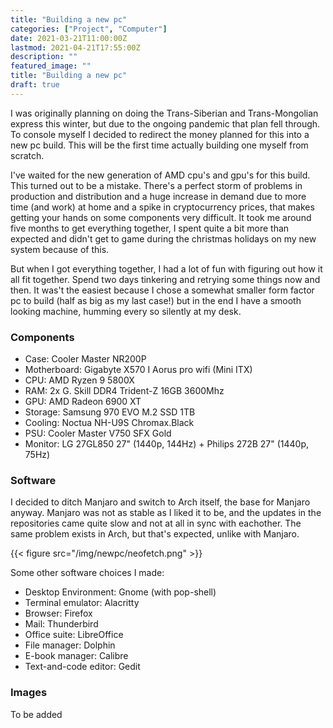 ```yaml
---
title: "Building a new pc"
categories: ["Project", "Computer"]
date: 2021-03-21T11:00:00Z
lastmod: 2021-04-21T17:55:00Z
description: ""
featured_image: ""
title: "Building a new pc"
draft: true
---
```

I was originally planning on doing the Trans-Siberian and Trans-Mongolian express this winter, but due to the ongoing pandemic that plan fell through. To console myself I decided to redirect the money planned for this into a new pc build. This will be the first time actually building one myself from scratch.
<!--more-->
I've waited for the new generation of AMD cpu's and gpu's for this build. This turned out to be a mistake. There's a perfect storm of problems in production and distribution and a huge increase in demand due to more time (and work) at home and a spike in cryptocurrency prices, that makes getting your hands on some components very difficult. It took me around five months to get everything together, I spent quite a bit more than expected and didn't get to game during the christmas holidays on my new system because of this.

But when I got everything together, I had a lot of fun with figuring out how it all fit together. Spend two days tinkering and retrying some things now and then. It was't the easiest because I chose a somewhat smaller form factor pc to build (half as big as my last case!) but in the end I have a smooth looking machine, humming every so silently at my desk.

### Components

* Case: Cooler Master NR200P
* Motherboard: Gigabyte X570 I Aorus pro wifi (Mini ITX)
* CPU: AMD Ryzen 9 5800X
* RAM: 2x G. Skill DDR4 Trident-Z 16GB 3600Mhz
* GPU: AMD Radeon 6900 XT
* Storage: Samsung 970 EVO M.2 SSD 1TB
* Cooling: Noctua NH-U9S Chromax.Black
* PSU: Cooler Master V750 SFX Gold
* Monitor: LG 27GL850 27" (1440p, 144Hz) + Philips 272B 27" (1440p, 75Hz)

### Software

I decided to ditch Manjaro and switch to Arch itself, the base for Manjaro anyway.  Manjaro was not as stable as I liked it to be, and the updates in the repositories came quite slow and not at all in sync with eachother. The same problem exists in Arch, but that's expected, unlike with Manjaro.

{{< figure src="/img/newpc/neofetch.png" >}}

Some other software choices I made:

* Desktop Environment: Gnome (with pop-shell)
* Terminal emulator: Alacritty
* Browser: Firefox
* Mail: Thunderbird
* Office suite: LibreOffice
* File manager: Dolphin
* E-book manager: Calibre
* Text-and-code editor: Gedit

### Images

To be added
